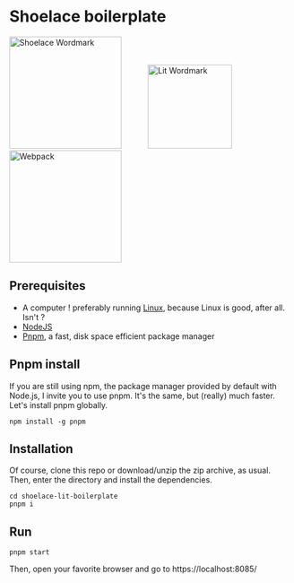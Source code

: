 # Shoelace boilerplate

<img src="https://shoelace.style/assets/images/wordmark.svg" alt="Shoelace Wordmark" width="200"/>&nbsp;&nbsp;&nbsp;&nbsp;&nbsp;&nbsp;&nbsp;&nbsp;&nbsp;&nbsp;&nbsp;&nbsp;<img src="https://lit.dev/images/logo.svg#full" alt="Lit Wordmark" width="150"/>&nbsp;&nbsp;&nbsp;&nbsp;&nbsp;&nbsp;&nbsp;&nbsp;&nbsp;&nbsp;&nbsp;&nbsp;<img src="https://webpack.js.org/site-logo.c0e60df418e04f58.svg" alt="Webpack" width="200"/>


## Prerequisites
* A computer ! preferably running [Linux](https://linux.org/), because Linux is good, after all. Isn't ?
* [NodeJS](https://nodejs.org/)
* [Pnpm](https://pnpm.io/), a fast, disk space efficient package manager


## Pnpm install

If you are still using npm, the package manager provided by default with Node.js, I invite you to use pnpm. It's the same, but (really) much faster. Let's install pnpm globally.

```
npm install -g pnpm
```

## Installation

Of course, clone this repo or download/unzip the zip archive, as usual. Then, enter the directory and install the dependencies.

```
cd shoelace-lit-boilerplate
pnpm i
```

## Run
```
pnpm start
```

Then, open your favorite browser and go to https://localhost:8085/